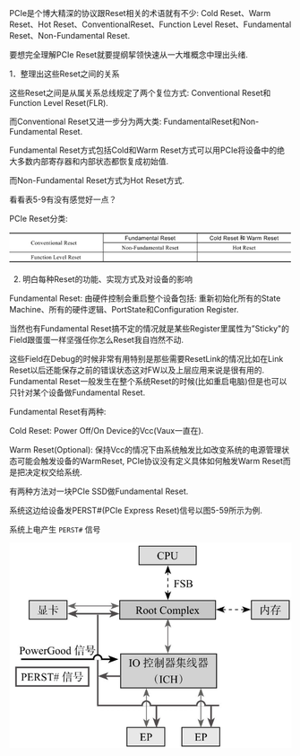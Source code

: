 
PCIe是个博大精深的协议跟Reset相关的术语就有不少: Cold Reset、Warm Reset、Hot Reset、ConventionalReset、Function Level Reset、Fundamental Reset、Non-Fundamental Reset. 

要想完全理解PCIe Reset就要提纲挈领快速从一大堆概念中理出头绪. 

1．整理出这些Reset之间的关系

这些Reset之间是从属关系总线规定了两个复位方式: Conventional Reset和Function Level Reset(FLR). 

而Conventional Reset又进一步分为两大类: FundamentalReset和Non-Fundamental Reset. 

Fundamental Reset方式包括Cold和Warm Reset方式可以用PCIe将设备中的绝大多数内部寄存器和内部状态都恢复成初始值. 

而Non-Fundamental Reset方式为Hot Reset方式. 

看看表5-9有没有感觉好一点？

PCIe Reset分类:

![2021-11-13-19-08-20.png](./images/2021-11-13-19-08-20.png)

2. 明白每种Reset的功能、实现方式及对设备的影响

Fundamental Reset: 由硬件控制会重启整个设备包括: 重新初始化所有的State Machine、所有的硬件逻辑、PortState和Configuration Register. 

当然也有Fundamental Reset搞不定的情况就是某些Register里属性为”Sticky"的Field跟蛋蛋一样坚强任你怎么Reset我自岿然不动. 

这些Field在Debug的时候非常有用特别是那些需要ResetLink的情况比如在Link Reset以后还能保存之前的错误状态这对FW以及上层应用来说是很有用的. Fundamental Reset一般发生在整个系统Reset的时候(比如重启电脑)但是也可以只针对某个设备做Fundamental Reset. 

Fundamental Reset有两种: 

Cold Reset: Power Off/On Device的Vcc(Vaux一直在). 

Warm Reset(Optional): 保持Vcc的情况下由系统触发比如改变系统的电源管理状态可能会触发设备的WarmReset, PCIe协议没有定义具体如何触发Warm Reset而是把决定权交给系统. 

有两种方法对一块PCIe SSD做Fundamental Reset. 

系统这边给设备发PERST#(PCIe Express Reset)信号以图5-59所示为例. 

系统上电产生 `PERST#` 信号

![2021-11-13-19-10-25.png](./images/2021-11-13-19-10-25.png)

